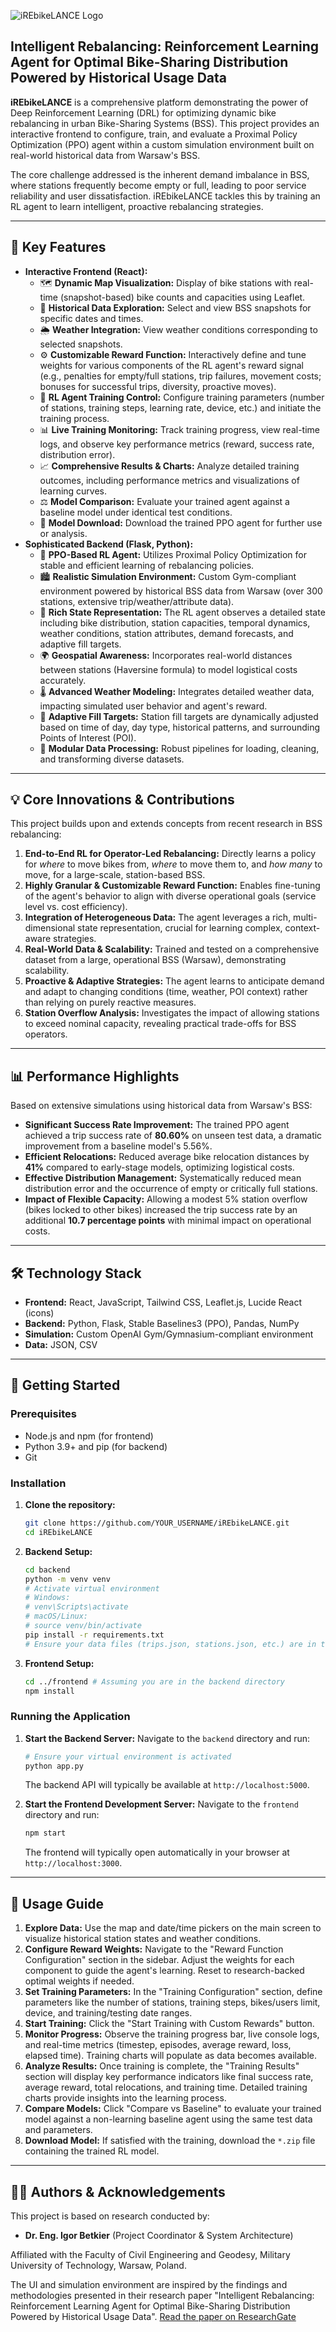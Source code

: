 ![iREbikeLANCE Logo](https://i.ibb.co/1tgDLS4X/e36fa2bb-b33b-4491-b034-93130804203f.png)

**Intelligent Rebalancing: Reinforcement Learning Agent for Optimal Bike-Sharing Distribution Powered by Historical Usage Data**
---

**iREbikeLANCE** is a comprehensive platform demonstrating the power of Deep Reinforcement Learning (DRL) for optimizing dynamic bike rebalancing in urban Bike-Sharing Systems (BSS). This project provides an interactive frontend to configure, train, and evaluate a Proximal Policy Optimization (PPO) agent within a custom simulation environment built on real-world historical data from Warsaw's BSS.

The core challenge addressed is the inherent demand imbalance in BSS, where stations frequently become empty or full, leading to poor service reliability and user dissatisfaction. iREbikeLANCE tackles this by training an RL agent to learn intelligent, proactive rebalancing strategies.

---

## 🚀 Key Features

*   **Interactive Frontend (React):**
    *   🗺️ **Dynamic Map Visualization:** Display of bike stations with real-time (snapshot-based) bike counts and capacities using Leaflet.
    *   📅 **Historical Data Exploration:** Select and view BSS snapshots for specific dates and times.
    *   🌦️ **Weather Integration:** View weather conditions corresponding to selected snapshots.
    *   ⚙️ **Customizable Reward Function:** Interactively define and tune weights for various components of the RL agent's reward signal (e.g., penalties for empty/full stations, trip failures, movement costs; bonuses for successful trips, diversity, proactive moves).
    *   🧠 **RL Agent Training Control:** Configure training parameters (number of stations, training steps, learning rate, device, etc.) and initiate the training process.
    *   📊 **Live Training Monitoring:** Track training progress, view real-time logs, and observe key performance metrics (reward, success rate, distribution error).
    *   📈 **Comprehensive Results & Charts:** Analyze detailed training outcomes, including performance metrics and visualizations of learning curves.
    *   ⚖️ **Model Comparison:** Evaluate your trained agent against a baseline model under identical test conditions.
    *   💾 **Model Download:** Download the trained PPO agent for further use or analysis.
*   **Sophisticated Backend (Flask, Python):**
    *   🔩 **PPO-Based RL Agent:** Utilizes Proximal Policy Optimization for stable and efficient learning of rebalancing policies.
    *   🏙️ **Realistic Simulation Environment:** Custom Gym-compliant environment powered by historical BSS data from Warsaw (over 300 stations, extensive trip/weather/attribute data).
    *   📝 **Rich State Representation:** The RL agent observes a detailed state including bike distribution, station capacities, temporal dynamics, weather conditions, station attributes, demand forecasts, and adaptive fill targets.
    *   🌍 **Geospatial Awareness:** Incorporates real-world distances between stations (Haversine formula) to model logistical costs accurately.
    *   🌡️ **Advanced Weather Modeling:** Integrates detailed weather data, impacting simulated user behavior and agent's reward.
    *   🎯 **Adaptive Fill Targets:** Station fill targets are dynamically adjusted based on time of day, day type, historical patterns, and surrounding Points of Interest (POI).
    *   🔧 **Modular Data Processing:** Robust pipelines for loading, cleaning, and transforming diverse datasets.

---

## 💡 Core Innovations & Contributions

This project builds upon and extends concepts from recent research in BSS rebalancing:

1.  **End-to-End RL for Operator-Led Rebalancing:** Directly learns a policy for *where* to move bikes from, *where* to move them to, and *how many* to move, for a large-scale, station-based BSS.
2.  **Highly Granular & Customizable Reward Function:** Enables fine-tuning of the agent's behavior to align with diverse operational goals (service level vs. cost efficiency).
3.  **Integration of Heterogeneous Data:** The agent leverages a rich, multi-dimensional state representation, crucial for learning complex, context-aware strategies.
4.  **Real-World Data & Scalability:** Trained and tested on a comprehensive dataset from a large, operational BSS (Warsaw), demonstrating scalability.
5.  **Proactive & Adaptive Strategies:** The agent learns to anticipate demand and adapt to changing conditions (time, weather, POI context) rather than relying on purely reactive measures.
6.  **Station Overflow Analysis:** Investigates the impact of allowing stations to exceed nominal capacity, revealing practical trade-offs for BSS operators.

---

## 📊 Performance Highlights

Based on extensive simulations using historical data from Warsaw's BSS:

*   **Significant Success Rate Improvement:** The trained PPO agent achieved a trip success rate of **80.60%** on unseen test data, a dramatic improvement from a baseline model's 5.56%.
*   **Efficient Relocations:** Reduced average bike relocation distances by **41%** compared to early-stage models, optimizing logistical costs.
*   **Effective Distribution Management:** Systematically reduced mean distribution error and the occurrence of empty or critically full stations.
*   **Impact of Flexible Capacity:** Allowing a modest 5% station overflow (bikes locked to other bikes) increased the trip success rate by an additional **10.7 percentage points** with minimal impact on operational costs.

---

## 🛠 Technology Stack

*   **Frontend:** React, JavaScript, Tailwind CSS, Leaflet.js, Lucide React (icons)
*   **Backend:** Python, Flask, Stable Baselines3 (PPO), Pandas, NumPy
*   **Simulation:** Custom OpenAI Gym/Gymnasium-compliant environment
*   **Data:** JSON, CSV

---

## 🚀 Getting Started

### Prerequisites

*   Node.js and npm (for frontend)
*   Python 3.9+ and pip (for backend)
*   Git

### Installation

1.  **Clone the repository:**
    ```bash
    git clone https://github.com/YOUR_USERNAME/iREbikeLANCE.git
    cd iREbikeLANCE
    ```

2.  **Backend Setup:**
    ```bash
    cd backend
    python -m venv venv
    # Activate virtual environment
    # Windows:
    # venv\Scripts\activate
    # macOS/Linux:
    # source venv/bin/activate
    pip install -r requirements.txt
    # Ensure your data files (trips.json, stations.json, etc.) are in the backend/data directory as per config.py
    ```

3.  **Frontend Setup:**
    ```bash
    cd ../frontend # Assuming you are in the backend directory
    npm install
    ```

### Running the Application

1.  **Start the Backend Server:**
    Navigate to the `backend` directory and run:
    ```bash
    # Ensure your virtual environment is activated
    python app.py
    ```
    The backend API will typically be available at `http://localhost:5000`.

2.  **Start the Frontend Development Server:**
    Navigate to the `frontend` directory and run:
    ```bash
    npm start
    ```
    The frontend will typically open automatically in your browser at `http://localhost:3000`.

---

## 📖 Usage Guide

1.  **Explore Data:** Use the map and date/time pickers on the main screen to visualize historical station states and weather conditions.
2.  **Configure Reward Weights:** Navigate to the "Reward Function Configuration" section in the sidebar. Adjust the weights for each component to guide the agent's learning. Reset to research-backed optimal weights if needed.
3.  **Set Training Parameters:** In the "Training Configuration" section, define parameters like the number of stations, training steps, bikes/users limit, device, and training/testing date ranges.
4.  **Start Training:** Click the "Start Training with Custom Rewards" button.
5.  **Monitor Progress:** Observe the training progress bar, live console logs, and real-time metrics (timestep, episodes, average reward, loss, elapsed time). Training charts will populate as data becomes available.
6.  **Analyze Results:** Once training is complete, the "Training Results" section will display key performance indicators like final success rate, average reward, total relocations, and training time. Detailed training charts provide insights into the learning process.
7.  **Compare Models:** Click "Compare vs Baseline" to evaluate your trained model against a non-learning baseline agent using the same test data and parameters.
8.  **Download Model:** If satisfied with the training, download the `*.zip` file containing the trained RL model.

---

## 👨‍🔬 Authors & Acknowledgements

This project is based on research conducted by:

*   **Dr. Eng. Igor Betkier** (Project Coordinator & System Architecture)

Affiliated with the Faculty of Civil Engineering and Geodesy, Military University of Technology, Warsaw, Poland.

The UI and simulation environment are inspired by the findings and methodologies presented in their research paper "Intelligent Rebalancing: Reinforcement Learning Agent for Optimal Bike-Sharing Distribution Powered by Historical Usage Data".
[Read the paper on ResearchGate](https://www.researchgate.net/publication/391807731_Intelligent_Rebalancing_Reinforcement_Learning_Agent_for_Optimal_Bike-Sharing_Distribution_Powered_by_Historical_Usage_Data)


